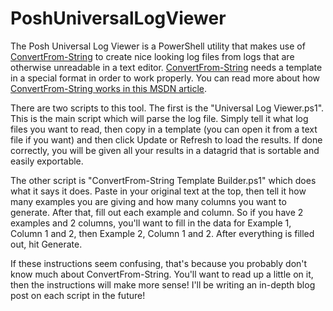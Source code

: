 # PoshUniversalLogViewer

The Posh Universal Log Viewer is a PowerShell utility that makes use of [ConvertFrom-String][ConvertFromString] to create nice looking log files from logs that are otherwise unreadable in a text editor. [ConvertFrom-String][ConvertFromString] needs a template in a special format in order to work properly. You can read more about how [ConvertFrom-String works in this MSDN article][CFExamples].

There are two scripts to this tool. The first is the "Universal Log Viewer.ps1". This is the main script which will parse the log file. Simply tell it what log files you want to read, then copy in a template (you can open it from a text file if you want) and then click Update or Refresh to load the results. If done correctly, you will be given all your results in a datagrid that is sortable and easily exportable.

The other script is "ConvertFrom-String Template Builder.ps1" which does what it says it does. Paste in your original text at the top, then tell it how many examples you are giving and how many columns you want to generate. After that, fill out each example and column. So if you have 2 examples and 2 columns, you'll want to fill in the data for Example 1, Column 1 and 2, then Example 2, Column 1 and 2. After everything is filled out, hit Generate.

If these instructions seem confusing, that's because you probably don't know much about ConvertFrom-String. You'll want to read up a little on it, then the instructions will make more sense! I'll be writing an in-depth blog post on each script in the future!

[ConvertFromString]: <https://technet.microsoft.com/en-us/library/dn807178.aspx>
[CFExamples]: <https://blogs.msdn.microsoft.com/powershell/2014/10/31/convertfrom-string-example-based-text-parsing/>
